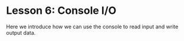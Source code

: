 # Lesson 6: Console I/O

Here we introduce how we can use the console to read input and write output data.